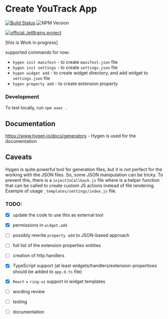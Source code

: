 # Create YouTrack App

[![Build Status][ci-img]][ci-project] ![NPM Version](https://img.shields.io/npm/v/@jetbrains/create-youtrack-app)

[![official JetBrains project](https://jb.gg/badges/official-flat-square.svg)](https://github.com/JetBrains#jetbrains-on-github)

[this is Work in progress]

supported commands for now:
 - `hygen init manifest` - to create `manifest.json` file
 - `hygen init settings` - to create `settings.json` file
 - `hygen widget add` - to create widget directory, and add widget to `settings.json` file
 - `hygen property add` - to create extension property

### Development

To test locally, run `npm exec .`

## Documentation
https://www.hygen.io/docs/generators - Hygen is used for the documentation

## Caveats
Hygen is quite powerful tool for generation files, but it is not perfect for the working with the JSON files. So, some JSON manipulation can be tricky. To prevent this, there is a `injectJsCallback.js` file where is a helper function that can be called to create custom JS actions instead of file rendering. Example of usage `_templates/settings/index.js` file.

### TODO:

 - [x] update the code to use this as external tool
 - [x] permissions in `widget.add`
 - [ ] possibly rewrite `property add` to JSON-based approach
 - [ ] full list of the extension properties entities
 - [ ] creation of http handlers
 - [x] TypeScript support (at least widgets/handlers/extension-propertioes should be added to `app.d.ts` file)
 - [x] `React` + `ring-ui` support in widget templates
 - [ ] wording review
 - [ ] testing
 - [ ] documentation


[ci-project]: https://teamcity.jetbrains.com/project/JetBrainsUi_YouTrackApps_CreateYouTrackApp
[ci-img]:  https://teamcity.jetbrains.com/app/rest/builds/buildType:JetBrainsUi_YoutrackApps_Checks/statusIcon.svg
